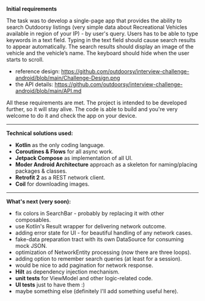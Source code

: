 **Initial requirements**

The task was to develop a single-page app that provides the ability to search Outdoorsy listings
(very simple data about Recreational Vehicles available in region of your IP) - by user's query.
Users has to be able to type keywords in a text field.
Typing in the text field should cause search results to appear automatically.
The search results should display an image of the vehicle and the vehicle’s name.
The keyboard should hide when the user starts to scroll.

* reference design: https://github.com/outdoorsy/interview-challenge-android/blob/main/Challenge-Design.png
* the API details: https://github.com/outdoorsy/interview-challenge-android/blob/main/API.md

All these requirements are met. The project is intended to be developed further, so it will stay alive.
The code is able to build and you're very welcome to do it and check the app on your device.

-----------------------------
**Technical solutions used:**

- **Kotlin** as the only coding language.
- **Coroutines & Flows** for all async work.
- **Jetpack Compose** as implementation of all UI.
- **Moder Android Architecture** approach as a skeleton for naming/placing packages & classes.
- **Retrofit 2** as a REST network client.
- **Coil** for downloading images.

----------------------------
**What's next (very soon):**

- fix colors in SearchBar - probably by replacing it with other composables.
- use Kotlin's Result wrapper for delivering network outcome.
- adding error state for UI - for beautiful handling of any network cases.
- fake-data preparation tract with its own DataSource for consuming mock JSON.
- optimization of NetworkEntity processing (now there are three loops).
- adding option to remember search queries (at least for a session).
- would be nice to add pagination for network response.
- **Hilt** as dependency injection mechanism.
- **unit tests** for ViewModel and other logic-related code.
- **UI tests** just to have them :)
- maybe something else (definitely I'll add something useful here).
